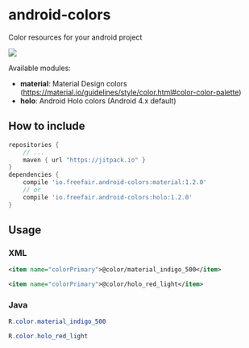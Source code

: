 # android-colors
Color resources for your android project

[![](https://jitpack.io/v/io.freefair/android-colors.svg)](https://jitpack.io/#io.freefair/android-colors)

Available modules:
- **material**: Material Design colors (https://material.io/guidelines/style/color.html#color-color-palette)
- **holo**: Android Holo colors (Android 4.x default)

## How to include
```gradle
repositories { 
    // ...
    maven { url "https://jitpack.io" }
}
dependencies {
    compile 'io.freefair.android-colors:material:1.2.0'
    // or
    compile 'io.freefair.android-colors:holo:1.2.0'
}
```

## Usage
### XML
```xml
<item name="colorPrimary">@color/material_indigo_500</item>
```
```xml
<item name="colorPrimary">@color/holo_red_light</item>
```
### Java
```java
R.color.material_indigo_500
```
```java
R.color.holo_red_light
```
